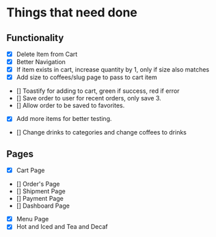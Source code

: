 # Things that need done

## Functionality

- [x] Delete Item from Cart
- [x] Better Navigation
- [x] If item exists in cart, increase quantity by 1, only if size also matches
- [x] Add size to coffees/slug page to pass to cart item
- [] Toastify for adding to cart, green if success, red if error
- [] Save order to user for recent orders, only save 3.
- [] Allow order to be saved to favorites.
- [x] Add more items for better testing.
- [] Change drinks to categories and change coffees to drinks

## Pages

- [x] Cart Page
- [] Order's Page
- [] Shipment Page
- [] Payment Page
- [] Dashboard Page
- [x] Menu Page
- [x] Hot and Iced and Tea and Decaf
